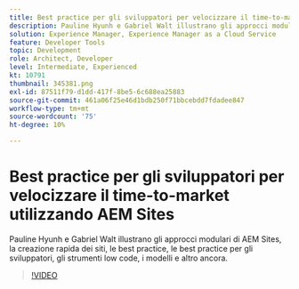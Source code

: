 ```yaml
---
title: Best practice per gli sviluppatori per velocizzare il time-to-market
description: Pauline Hyunh e Gabriel Walt illustrano gli approcci modulari di AEM Sites, la creazione rapida dei siti, le best practice... le best practice per gli sviluppatori, gli strumenti low code, i modelli e altro ancora. (Può contenere tra 60 e 160 caratteri, ma è di 177 caratteri)
solution: Experience Manager, Experience Manager as a Cloud Service
feature: Developer Tools
topic: Development
role: Architect, Developer
level: Intermediate, Experienced
kt: 10791
thumbnail: 345381.png
exl-id: 87511f79-d1dd-417f-8be5-6c688ea25883
source-git-commit: 461a06f25e46d1bdb250f71bbcebdd7fdadee847
workflow-type: tm+mt
source-wordcount: '75'
ht-degree: 10%

---
```



# Best practice per gli sviluppatori per velocizzare il time-to-market utilizzando AEM Sites

Pauline Hyunh e Gabriel Walt illustrano gli approcci modulari di AEM Sites, la creazione rapida dei siti, le best practice, le best practice per gli sviluppatori, gli strumenti low code, i modelli e altro ancora.

>[!VIDEO](https://video.tv.adobe.com/v/345381/?quality=12&learn=on)
